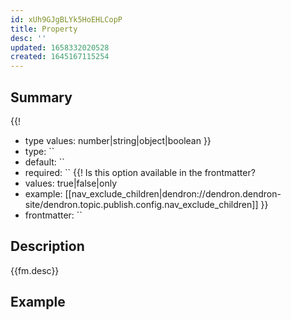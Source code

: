 ```yaml
---
id: xUh9GJgBLYk5HoEHLCopP
title: Property
desc: ''
updated: 1658332020528
created: 1645167115254
---
```


## Summary
{{!
- type values: number|string|object|boolean
}}
- type: ``
- default: `` 
- required: ``
{{!
Is this option available in the frontmatter?
- values: true|false|only
- example: [[nav_exclude_children|dendron://dendron.dendron-site/dendron.topic.publish.config.nav_exclude_children]]
}}
- frontmatter: ``

## Description
{{fm.desc}}

## Example

```yml

```
